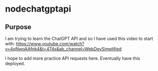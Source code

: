 # nodechatgptapi

## Purpose

I am trying to learn the ChatGPT API and so I have used this video to start with: https://www.youtube.com/watch?v=4qNwoAAfnk4&t=474s&ab_channel=WebDevSimplified

I hope to add more practice API requests here. Eventually have this deployed. 
 

